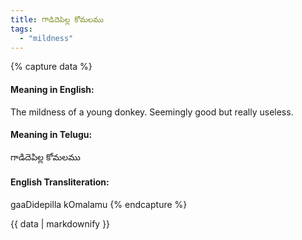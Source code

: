 ```yaml
---
title: గాడిదెపిల్ల కోమలము
tags:
  - "mildness"
---
```


{% capture data %}
#### Meaning in English:
The mildness of a young donkey.
Seemingly good but really useless.

#### Meaning in Telugu:
గాడిదెపిల్ల కోమలము

#### English Transliteration:
gaaDidepilla kOmalamu
{% endcapture %}

{{ data | markdownify }}

